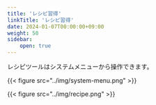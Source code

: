 ```yaml
---
title: 'レシピ習得'
linkTitle: 'レシピ習得'
date: 2024-01-07T00:00:00+09:00
weight: 50
sidebar:
    open: true
---
```


レシピツールはシステムメニューから操作できます。

{{< figure src="../img/system-menu.png" >}}


{{< figure src="../img/recipe.png" >}}
